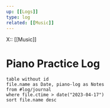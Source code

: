 ```yaml
---
up: [[Logs]]
type: log
related: [[Music]]
---
```

X:: [[Music]]

# Piano Practice Log

```dataview
table without id
file.name as Date, piano-log as Notes
from #log/journal 
where file.ctime > date("2023-04-17")
sort file.name desc
```






